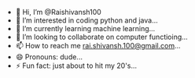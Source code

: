 - 👋 Hi, I’m @Raishivansh100
- 👀 I’m interested in coding python and java...
- 🌱 I’m currently learning machine learning...
- 💞️ I’m looking to collaborate on computer functioing...
- 📫 How to reach me rai.shivansh.100@gmail.com...
- 😄 Pronouns: dude...
- ⚡ Fun fact: just about to hit my 20's...

<!---
Raishivansh100/Raishivansh100 is a ✨ special ✨ repository because its `README.md` (this file) appears on your GitHub profile.
You can click the Preview link to take a look at your changes.
--->
